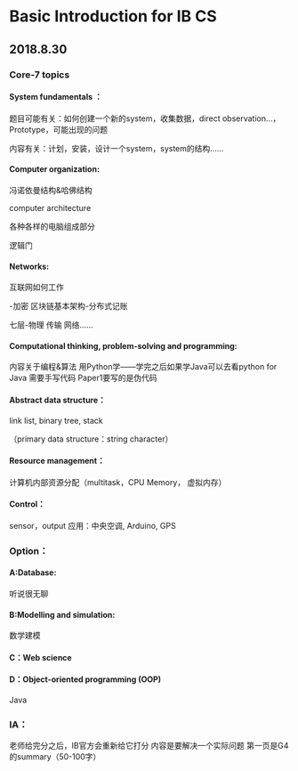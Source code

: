 # Basic Introduction for IB CS

## 2018.8.30

### Core-7 topics

#### System fundamentals ：

题目可能有关：如何创建一个新的system，收集数据，direct observation…，Prototype，可能出现的问题

内容有关：计划，安装，设计一个system，system的结构……
#### Computer organization:

冯诺依曼结构&哈佛结构

computer architecture

各种各样的电脑组成部分

逻辑门

#### Networks:

互联网如何工作

-加密
区块链基本架构-分布式记账

七层-物理 传输 网络……

#### Computational thinking, problem-solving and programming:

内容关于编程&算法
用Python学——学完之后如果学Java可以去看python for Java
需要手写代码
Paper1要写的是伪代码

#### Abstract data structure：

link list, binary tree, stack

（primary data structure：string character）

#### Resource management： 

计算机内部资源分配（multitask，CPU Memory， 虚拟内存）

#### Control：

sensor，output
应用：中央空调, Arduino, GPS

### Option：
#### A:Database:

听说很无聊

#### B:Modelling and simulation:

数学建模

#### C：Web science
#### D：Object-oriented programming (OOP)

Java

### IA：

老师给完分之后，IB官方会重新给它打分
内容是要解决一个实际问题
第一页是G4的summary（50-100字）
